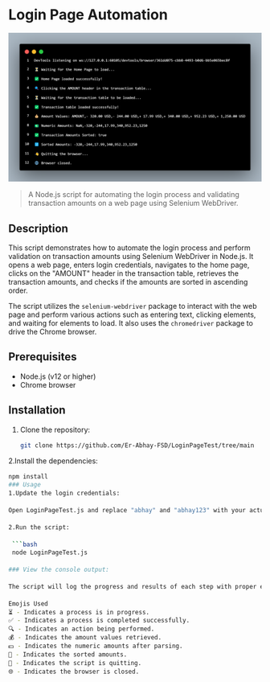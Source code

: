# Login Page Automation

![Automation](code.png)

> A Node.js script for automating the login process and validating transaction amounts on a web page using Selenium WebDriver.

## Description

This script demonstrates how to automate the login process and perform validation on transaction amounts using Selenium WebDriver in Node.js. It opens a web page, enters login credentials, navigates to the home page, clicks on the "AMOUNT" header in the transaction table, retrieves the transaction amounts, and checks if the amounts are sorted in ascending order.

The script utilizes the `selenium-webdriver` package to interact with the web page and perform various actions such as entering text, clicking elements, and waiting for elements to load. It also uses the `chromedriver` package to drive the Chrome browser.

## Prerequisites

- Node.js (v12 or higher)
- Chrome browser

## Installation

1. Clone the repository:

   ```bash
   git clone https://github.com/Er-Abhay-FSD/LoginPageTest/tree/main

2.Install the dependencies:
```bash
npm install
### Usage
1.Update the login credentials:

Open LoginPageTest.js and replace "abhay" and "abhay123" with your actual login credentials.

2.Run the script:

 ```bash
 node LoginPageTest.js

### View the console output:

The script will log the progress and results of each step with proper emojis for clarity. The console output will display information such as the loading status of the home page, the click action on the "AMOUNT" header, the retrieval of transaction amounts, the sorting status of the amounts, and the sorted amounts.

Emojis Used
⏳ - Indicates a process is in progress.
✅ - Indicates a process is completed successfully.
🔍 - Indicates an action being performed.
💰 - Indicates the amount values retrieved.
💵 - Indicates the numeric amounts after parsing.
🔢 - Indicates the sorted amounts.
👋 - Indicates the script is quitting.
🌐 - Indicates the browser is closed.
